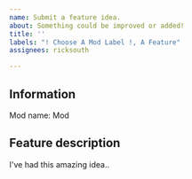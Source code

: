```yaml
---
name: Submit a feature idea.
about: Something could be improved or added!
title: ''
labels: "! Choose A Mod Label !, A Feature"
assignees: ricksouth

---
```


## **Information**
Mod name: Mod


## **Feature description**
I've had this amazing idea..
